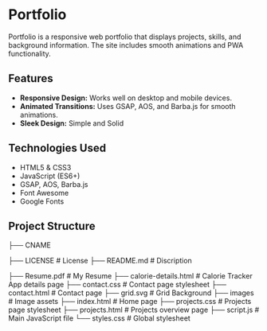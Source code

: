 # Portfolio

 Portfolio is a responsive web portfolio that displays projects, skills, and background information. The site includes smooth animations and PWA functionality.

## Features

- **Responsive Design:** Works well on desktop and mobile devices.
- **Animated Transitions:** Uses GSAP, AOS, and Barba.js for smooth animations.
- **Sleek Design:** Simple and Solid

## Technologies Used

- HTML5 & CSS3
- JavaScript (ES6+)
- GSAP, AOS, Barba.js
- Font Awesome
- Google Fonts

## Project Structure

├── CNAME

├── LICENSE                # License
├── README.md              # Discription

├── Resume.pdf             # My Resume
├── calorie-details.html   # Calorie Tracker App details page
├── contact.css            # Contact page stylesheet
├── contact.html           # Contact page
├── grid.svg               # Grid Background
├── images                 # Image assets
├── index.html             # Home page
├── projects.css           # Projects page stylesheet
├── projects.html          # Projects overview page
├── script.js              # Main JavaScript file
└── styles.css             # Global stylesheet 
